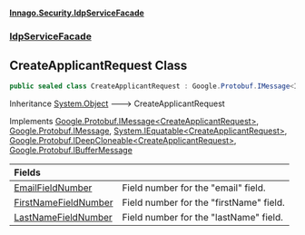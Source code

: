 #### [Innago\.Security\.IdpServiceFacade](../../index.md 'index')
### [IdpServiceFacade](../index.md 'IdpServiceFacade')

## CreateApplicantRequest Class

```csharp
public sealed class CreateApplicantRequest : Google.Protobuf.IMessage<IdpServiceFacade.CreateApplicantRequest>, Google.Protobuf.IMessage, System.IEquatable<IdpServiceFacade.CreateApplicantRequest>, Google.Protobuf.IDeepCloneable<IdpServiceFacade.CreateApplicantRequest>, Google.Protobuf.IBufferMessage
```

Inheritance [System\.Object](https://learn.microsoft.com/en-us/dotnet/api/system.object 'System\.Object') &#129106; CreateApplicantRequest

Implements [Google\.Protobuf\.IMessage&lt;](https://learn.microsoft.com/en-us/dotnet/api/google.protobuf.imessage-1 'Google\.Protobuf\.IMessage\`1')[CreateApplicantRequest](index.md 'IdpServiceFacade\.CreateApplicantRequest')[&gt;](https://learn.microsoft.com/en-us/dotnet/api/google.protobuf.imessage-1 'Google\.Protobuf\.IMessage\`1'), [Google\.Protobuf\.IMessage](https://learn.microsoft.com/en-us/dotnet/api/google.protobuf.imessage 'Google\.Protobuf\.IMessage'), [System\.IEquatable&lt;](https://learn.microsoft.com/en-us/dotnet/api/system.iequatable-1 'System\.IEquatable\`1')[CreateApplicantRequest](index.md 'IdpServiceFacade\.CreateApplicantRequest')[&gt;](https://learn.microsoft.com/en-us/dotnet/api/system.iequatable-1 'System\.IEquatable\`1'), [Google\.Protobuf\.IDeepCloneable&lt;](https://learn.microsoft.com/en-us/dotnet/api/google.protobuf.ideepcloneable-1 'Google\.Protobuf\.IDeepCloneable\`1')[CreateApplicantRequest](index.md 'IdpServiceFacade\.CreateApplicantRequest')[&gt;](https://learn.microsoft.com/en-us/dotnet/api/google.protobuf.ideepcloneable-1 'Google\.Protobuf\.IDeepCloneable\`1'), [Google\.Protobuf\.IBufferMessage](https://learn.microsoft.com/en-us/dotnet/api/google.protobuf.ibuffermessage 'Google\.Protobuf\.IBufferMessage')

| Fields | |
| :--- | :--- |
| [EmailFieldNumber](EmailFieldNumber.md 'IdpServiceFacade\.CreateApplicantRequest\.EmailFieldNumber') | Field number for the "email" field\. |
| [FirstNameFieldNumber](FirstNameFieldNumber.md 'IdpServiceFacade\.CreateApplicantRequest\.FirstNameFieldNumber') | Field number for the "firstName" field\. |
| [LastNameFieldNumber](LastNameFieldNumber.md 'IdpServiceFacade\.CreateApplicantRequest\.LastNameFieldNumber') | Field number for the "lastName" field\. |
